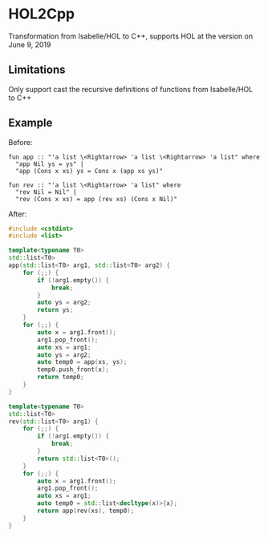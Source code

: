 # HOL2Cpp

Transformation from Isabelle/HOL to C++, supports HOL at the version on June 9, 2019

## Limitations

Only support cast the recursive definitions of functions from Isabelle/HOL to C++

## Example

Before:

```isabelle
fun app :: "'a list \<Rightarrow> 'a list \<Rightarrow> 'a list" where
  "app Nil ys = ys" |
  "app (Cons x xs) ys = Cons x (app xs ys)"

fun rev :: "'a list \<Rightarrow> 'a list" where
  "rev Nil = Nil" |
  "rev (Cons x xs) = app (rev xs) (Cons x Nil)"
```

After:

```cpp
#include <cstdint>
#include <list>

template<typename T0>
std::list<T0>
app(std::list<T0> arg1, std::list<T0> arg2) {
    for (;;) {
        if (!arg1.empty()) {
            break;
        }
        auto ys = arg2;
        return ys;
    }
    for (;;) {
        auto x = arg1.front();
        arg1.pop_front();
        auto xs = arg1;
        auto ys = arg2;
        auto temp0 = app(xs, ys);
        temp0.push_front(x);
        return temp0;
    }
}

template<typename T0>
std::list<T0>
rev(std::list<T0> arg1) {
    for (;;) {
        if (!arg1.empty()) {
            break;
        }
        return std::list<T0>();
    }
    for (;;) {
        auto x = arg1.front();
        arg1.pop_front();
        auto xs = arg1;
        auto temp0 = std::list<decltype(x)>{x};
        return app(rev(xs), temp0);
    }
}
```
